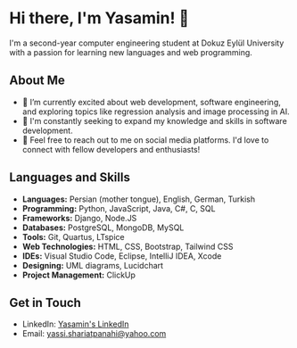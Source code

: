 # Hi there, I'm Yasamin! 👋

I'm a second-year computer engineering student at Dokuz Eylül University with a passion for learning new languages and web programming.

## About Me
- 🔭 I’m currently excited about web development, software engineering, and exploring topics like regression analysis and image processing in AI.
- 🌱 I'm constantly seeking to expand my knowledge and skills in software development.
- 💬 Feel free to reach out to me on social media platforms. I'd love to connect with fellow developers and enthusiasts!

## Languages and Skills
- **Languages:** Persian (mother tongue), English, German, Turkish
- **Programming:** Python, JavaScript, Java, C#, C, SQL
- **Frameworks:** Django, Node.JS
- **Databases:** PostgreSQL, MongoDB, MySQL
- **Tools:** Git, Quartus, LTspice
- **Web Technologies:** HTML, CSS, Bootstrap, Tailwind CSS
- **IDEs:** Visual Studio Code, Eclipse, IntelliJ IDEA, Xcode
- **Designing:** UML diagrams, Lucidchart
- **Project Management:** ClickUp

## Get in Touch
- LinkedIn: [Yasamin's LinkedIn](https://www.linkedin.com/in/yasamin-valishariatpanahi/)
- Email: yassi.shariatpanahi@yahoo.com
